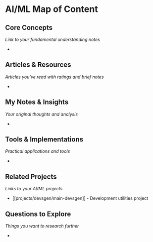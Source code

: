 # AI/ML Map of Content

## Core Concepts
*Link to your fundamental understanding notes*

- 

## Articles & Resources
*Articles you've read with ratings and brief notes*

- 

## My Notes & Insights
*Your original thoughts and analysis*

- 

## Tools & Implementations
*Practical applications and tools*

- 

## Related Projects
*Links to your AI/ML projects*

- [[projects/devsgen/main-devsgen]] - Development utilities project

## Questions to Explore
*Things you want to research further*

- 